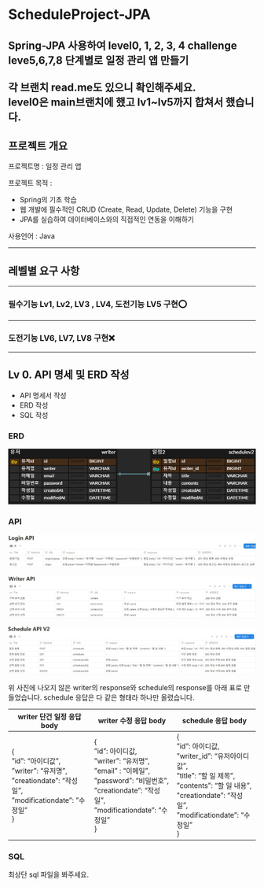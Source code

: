# ScheduleProject-JPA

Spring-JPA 사용하여 level0, 1, 2, 3, 4 challenge leve5,6,7,8  단계별로 일정 관리 앱 만들기
<br>
<br>
각 브랜치 read.me도 있으니 확인해주세요.
<br>
level0은 main브랜치에 했고 lv1~lv5까지 합쳐서 했습니다.
-------

## 프로젝트 개요

프로젝트명 : 일정 관리 앱 <br>

프로젝트 목적 :

- Spring의 기초 학습
- 웹 개발에 필수적인 CRUD (Create, Read, Update, Delete) 기능을 구현
- JPA를 실습하여 데이터베이스와의 직접적인 연동을 이해하기

사용언어 : Java

-----

## 레벨별 요구 사항

-----
### 필수기능 Lv1, Lv2, LV3 , LV4, 도전기능  LV5 구현⭕<br>

---
### 도전기능 LV6, LV7, LV8 구현❌ <br>

------

## Lv 0. API 명세 및 ERD 작성
- API 명세서 작성
- ERD 작성
- SQL 작성
### ERD

![erd.PNG](png/erd.PNG)

### API

![login api.PNG](png/login%20api.PNG)

![writer api.PNG](png/writer%20api.PNG)

![schedule api.PNG](png/schedule%20api.PNG)

위 사진에 나오지 않은 writer의 response와 schedule의 response를 아래 표로 만들었습니다. schedule 응답은 다 같은 형태라 하나만 올렸습니다.


| writer 단건 일정 응답 body                                                                                  | writer 수정 응답 body|schedule 응답 body|
|-------------------------------------------------------------------------------------------------------|---|---|
| {<br>”id”: “아이디값”, <br>”writer”:  “유저명”,<br> ”creationdate”:  “작성일”, <br> ”modificationdate”: ”수정일” <br>} | {<br>”id”: 아이디값,<br>”writer”: “유저명”,<br>”email” : “이메일”,<br>”password”: “비밀번호”,<br>”creationdate”:  “작성일”,<br>”modificationdate”: “수정일”<br>}  | {<br>”id”: 아이디값,<br>”writer_id”: “유저아이디값”,<br>”title”:  “할 일 제목”,<br>”contents”:  “할 일 내용”,<br>"creationdate”:  “작성일”,<br>”modificationdate”: “수정일”<br>}|

### SQL
최상단 sql 파일을 봐주세요.
















